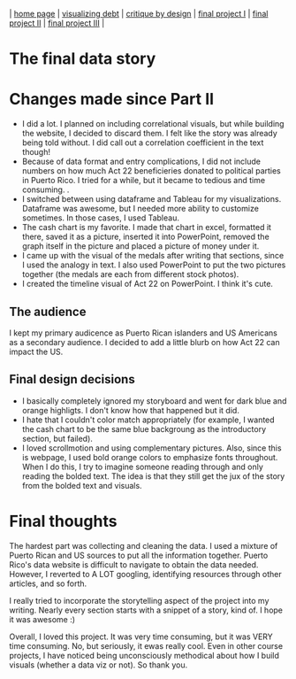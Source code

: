 | [home page](https://cmustudent.github.io/tswd-portfolio-templates/) | [visualizing debt](visualizing-government-debt) | [critique by design](critique-by-design) | [final project I](final-project-part-one) | [final project II](final-project-part-two) | [final project III](final-project-part-three) |

# The final data story
<script src="https://carnegiemellon.shorthandstories.com/whats-left-here-puerto-ricos-act-22/embed.js"></script>

# Changes made since Part II
* I did a lot. I planned on including correlational visuals, but while building the website, I decided to discard them. I felt like the story was already being told without. I did call out a correlation coefficient in the text though!
* Because of data format and entry complications, I did not include numbers on how much Act 22 beneficieries donated to political parties in Puerto Rico. I tried for a while, but it became to tedious and time consuming. .
* I switched between using dataframe and Tableau for my visualizations. Dataframe was awesome, but I needed more ability to customize sometimes. In those cases, I used Tableau.
* The cash chart is my favorite. I made that chart in excel, formatted it there, saved it as a picture, inserted it into PowerPoint, removed the graph itself in the picture and placed a picture of money under it.
* I came up with the visual of the medals after writing that sections, since I used the analogy in text. I also used PowerPoint to put the two pictures together (the medals are each from different stock photos).
* I created the timeline visual of Act 22 on PowerPoint. I think it's cute.
  
## The audience
I kept my primary audicence as Puerto Rican islanders and US Americans as a secondary audience. I decided to add a little blurb on how Act 22 can impact the US. 

## Final design decisions
* I basically completely ignored my storyboard and went for dark blue and orange highligts. I don't know how that happened but it did.
* I hate that I couldn't color match appropriately (for example, I wanted the cash chart to be the same blue backgroung as the introductory section, but failed).
* I loved scrollmotion and using complementary pictures. Also, since this is webpage, I used bold orange colors to emphasize fonts throughout. When I do this, I try to imagine someone reading through and only reading the bolded text. The idea is that they still get the jux of the story from the bolded text and visuals. 

# Final thoughts
The hardest part was collecting and cleaning the data. I used a mixture of Puerto Rican and US sources to put all the information together. Puerto Rico's data website is difficult to navigate to obtain the data needed. However, I reverted to A LOT googling, identifying resources through other articles, and so forth.

I really tried to incorporate the storytelling aspect of the project into my writing. Nearly every section starts with a snippet of a story, kind of. I hope it was awesome :)

Overall, I loved this project. It was very time consuming, but it was VERY time consuming. No, but seriously, it ewas really cool. Even in other course projects, I have noticed being unconsciously methodical about how I build visuals (whether a data viz or not). So thank you. 
